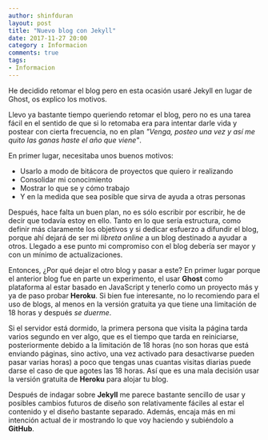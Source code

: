 ```yaml
---
author: shinfduran
layout: post
title: "Nuevo blog con Jekyll"
date: 2017-11-27 20:00
category : Informacion
comments: true
tags:
- Informacion
---
```


He decidido retomar el blog pero en esta ocasión usaré Jekyll en lugar de Ghost, os explico los motivos.

Llevo ya bastante tiempo queriendo retomar el blog, pero no es una tarea fácil en el sentido de que si lo retomaba era para intentar darle vida y postear con cierta frecuencia, no en plan *"Venga, posteo una vez y así me quito las ganas haste el año que viene"*.

En primer lugar, necesitaba unos buenos motivos:
* Usarlo a modo de bitácora de proyectos que quiero ir realizando
* Consolidar mi conocimiento
* Mostrar lo que se y cómo trabajo
* Y en la medida que sea posible que sirva de ayuda a otras personas

Después, hace falta un buen plan, no es sólo escribir por escribir, he de decir que todavía estoy en ello.  Tanto en lo que sería estructura, como definir más claramente los objetivos y si dedicar esfuerzo a difundir el blog, porque ahí dejará de ser mi *libreta online* a un blog destinado a ayudar a otros.  Llegado a ese punto mi compromiso con el blog debería ser mayor y con un mínimo de actualizaciones.

Entonces, ¿Por qué dejar el otro blog y pasar a este? En primer lugar porque el anterior blog fue en parte un experimento, el usar **Ghost** como plataforma al estar basado en JavaScript y tenerlo como un proyecto más y ya de paso probar **Heroku**.  Si bien fue interesante, no lo recomiendo para el uso de blogs, al menos en la versión gratuita ya que tiene una limitación de 18 horas y después *se duerme*.

Si el servidor está dormido, la primera persona que visita la página tarda varios segundo en ver algo, que es el tiempo que tarda en reiniciarse, posteriormente debido a la limitación de 18 horas (no son horas que está enviando páginas, sino activo, una vez activado para desactivarse pueden pasar varias horas) a poco que tengas unas cuantas visitas diarias puede darse el caso de que agotes las 18 horas.  Así que es una mala decisión usar la versión gratuita de **Heroku** para alojar tu blog.

Después de indagar sobre **Jekyll** me parece bastante sencillo de usar y posibles cambios futuros de diseño son relativamente fáciles al estar el contenido y el diseño bastante separado.  Además, encaja más en mi intención actual de ir mostrando lo que voy haciendo y subiéndolo a **GitHub**.

